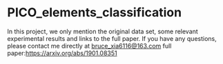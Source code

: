 # PICO_elements_classification
In this project, we only mention the original data set, some relevant experimental results and links to the full paper.
If you have any questions, please contact me directly at bruce_xia6116@163.com
full paper:https://arxiv.org/abs/1901.08351
